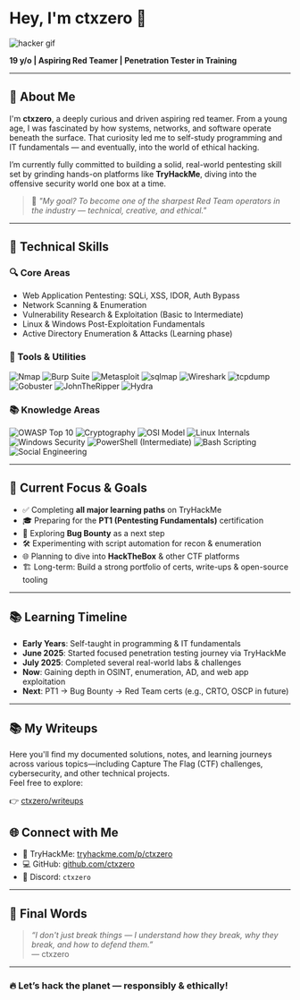 # Hey, I'm ctxzero 👋

![hacker gif](https://media3.giphy.com/media/v1.Y2lkPTc5MGI3NjExMnM1aTVlaHY0a2tvZnl5OWdzam1mbzR4Z2FyOGw4YWg2Z3UxN2tkOCZlcD12MV9pbnRlcm5hbF9naWZfYnlfaWQmY3Q9Zw/kanka5wfr3BxGpLRQu/giphy.gif)

**19 y/o | Aspiring Red Teamer | Penetration Tester in Training**

---

## 🚀 About Me

I'm **ctxzero**, a deeply curious and driven aspiring red teamer. From a young age, I was fascinated by how systems, networks, and software operate beneath the surface. That curiosity led me to self-study programming and IT fundamentals — and eventually, into the world of ethical hacking.

I’m currently fully committed to building a solid, real-world pentesting skill set by grinding hands-on platforms like **TryHackMe**, diving into the offensive security world one box at a time.

> 🧠 *"My goal? To become one of the sharpest Red Team operators in the industry — technical, creative, and ethical."*

---

## 🧠 Technical Skills

### 🔍 Core Areas

- Web Application Pentesting: SQLi, XSS, IDOR, Auth Bypass
- Network Scanning & Enumeration
- Vulnerability Research & Exploitation (Basic to Intermediate)
- Linux & Windows Post-Exploitation Fundamentals
- Active Directory Enumeration & Attacks (Learning phase)

### 🧰 Tools & Utilities

![Nmap](https://img.shields.io/badge/Nmap-2F5D62?style=for-the-badge)
![Burp Suite](https://img.shields.io/badge/Burp_Suite-FF6B6B?style=for-the-badge)
![Metasploit](https://img.shields.io/badge/Metasploit-3C096C?style=for-the-badge)
![sqlmap](https://img.shields.io/badge/sqlmap-7B2CBF?style=for-the-badge)
![Wireshark](https://img.shields.io/badge/Wireshark-0078D7?style=for-the-badge)
![tcpdump](https://img.shields.io/badge/tcpdump-2C6E49?style=for-the-badge)
![Gobuster](https://img.shields.io/badge/Gobuster-006D77?style=for-the-badge)
![JohnTheRipper](https://img.shields.io/badge/John_The_Ripper-D72638?style=for-the-badge)
![Hydra](https://img.shields.io/badge/Hydra-4A4E69?style=for-the-badge)

### 📚 Knowledge Areas

![OWASP Top 10](https://img.shields.io/badge/OWASP_Top_10-FFC300?style=for-the-badge)
![Cryptography](https://img.shields.io/badge/Cryptography-5F0F40?style=for-the-badge)
![OSI Model](https://img.shields.io/badge/Networking_&_OSI_Layers-1982C4?style=for-the-badge)
![Linux Internals](https://img.shields.io/badge/Linux_Internals-14213D?style=for-the-badge)
![Windows Security](https://img.shields.io/badge/Windows_Security-0078D6?style=for-the-badge)
![PowerShell (Intermediate)](https://img.shields.io/badge/PowerShell-Medium-2E86AB?style=for-the-badge)
![Bash Scripting](https://img.shields.io/badge/Bash_Scripting-Medium-FF9F1C?style=for-the-badge)
![Social Engineering](https://img.shields.io/badge/Social_Engineering_(Ethical)-EA8C55?style=for-the-badge)

---

## 🎯 Current Focus & Goals

- ✅ Completing **all major learning paths** on TryHackMe  
- 🎓 Preparing for the **PT1 (Pentesting Fundamentals)** certification  
- 🐞 Exploring **Bug Bounty** as a next step  
- 🛠️ Experimenting with script automation for recon & enumeration  
- 🌐 Planning to dive into **HackTheBox** & other CTF platforms  
- 🏗 Long-term: Build a strong portfolio of certs, write-ups & open-source tooling

---

## 📚 Learning Timeline

- **Early Years**: Self-taught in programming & IT fundamentals  
- **June 2025**: Started focused penetration testing journey via TryHackMe  
- **July 2025**: Completed several real-world labs & challenges  
- **Now**: Gaining depth in OSINT, enumeration, AD, and web app exploitation  
- **Next**: PT1 → Bug Bounty → Red Team certs (e.g., CRTO, OSCP in future)

---


## 📚 My Writeups

Here you'll find my documented solutions, notes, and learning journeys across various topics—including Capture The Flag (CTF) challenges, cybersecurity, and other technical projects.  
Feel free to explore:

👉 [ctxzero/writeups](https://github.com/ctxzero/writeups)


## 🌐 Connect with Me

- 🧠 TryHackMe: [tryhackme.com/p/ctxzero](https://tryhackme.com/p/ctxzero)  
- 💻 GitHub: [github.com/ctxzero](https://github.com/ctxzero)  
- 💬 Discord: `ctxzero`  

---

## 💬 Final Words

> *“I don't just break things — I understand how they break, why they break, and how to defend them.”*  
> — ctxzero

---

### 🔥 Let’s hack the planet — responsibly & ethically!
